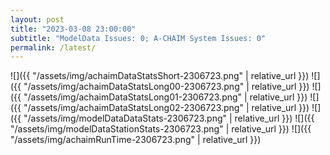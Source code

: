 ```yaml
---
layout: post
title: "2023-03-08 23:00:00"
subtitle: "ModelData Issues: 0; A-CHAIM System Issues: 0"
permalink: /latest/
---
```


![]({{ "/assets/img/achaimDataStatsShort-2306723.png" | relative_url }})
![]({{ "/assets/img/achaimDataStatsLong00-2306723.png" | relative_url }})
![]({{ "/assets/img/achaimDataStatsLong01-2306723.png" | relative_url }})
![]({{ "/assets/img/achaimDataStatsLong02-2306723.png" | relative_url }})
![]({{ "/assets/img/modelDataDataStats-2306723.png" | relative_url }})
![]({{ "/assets/img/modelDataStationStats-2306723.png" | relative_url }})
![]({{ "/assets/img/achaimRunTime-2306723.png" | relative_url }})



